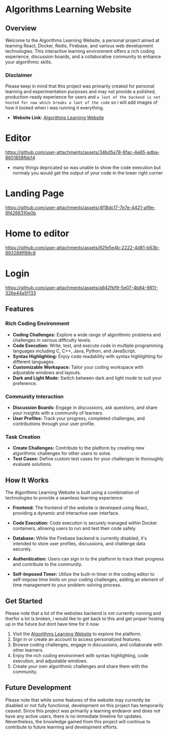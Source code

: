 # Algorithms Learning Website

## Overview
Welcome to the Algorithms Learning Website, a personal project aimed at learning React, Docker, Redis, Firebase, and various web development technologies. This interactive learning environment offers a rich coding experience, discussion boards, and a collaborative community to enhance your algorithmic skills. 
### Disclaimer
Please keep in mind that this project was primarily created for personal learning and experimentation purposes and may not provide a polished, production-ready experience for users and `a loot of the backend is not hosted for now which breaks a loot of the code` so i will add images of how it looked when i was running it everything.

- **Website Link:** [Algorithms Learning Website](https://frederik-it.netlify.app/)



# Editor
https://github.com/user-attachments/assets/34bd5a78-6fac-4e65-adba-8601858fbb14
* many things depricated so was unable to show the code execution but normaly you would get the output of your code in the lower right corner

# Landing Page
https://github.com/user-attachments/assets/4f18dc17-7e7e-4421-af9e-9f4288310e0b

# Home to editor
https://github.com/user-attachments/assets/62fe5e4b-2222-4d81-b63b-893288ff89c8

# Login
https://github.com/user-attachments/assets/a942fbf9-5e07-4b84-9811-326e44a5f133





## Features
### Rich Coding Environment
- **Coding Challenges:** Explore a wide range of algorithmic problems and challenges in various difficulty levels.
- **Code Execution:** Write, test, and execute code in multiple programming languages including C, C++, Java, Python, and JavaScript.
- **Syntax Highlighting:** Enjoy code readability with syntax highlighting for different languages.
- **Customizable Workspace:** Tailor your coding workspace with adjustable windows and layouts.
- **Dark and Light Mode:** Switch between dark and light mode to suit your preference.

### Community Interaction
- **Discussion Boards:** Engage in discussions, ask questions, and share your insights with a community of learners.
- **User Profiles:** Track your progress, completed challenges, and contributions through your user profile.

### Task Creation
- **Create Challenges:** Contribute to the platform by creating new algorithmic challenges for other users to solve.
- **Test Cases:** Define custom test cases for your challenges to thoroughly evaluate solutions.


## How It Works
The Algorithms Learning Website is built using a combination of technologies to provide a seamless learning experience:

- **Frontend:** The frontend of the website is developed using React, providing a dynamic and interactive user interface.

- **Code Execution:** Code execution is securely managed within Docker containers, allowing users to run and test their code safely.

- **Database:** While the Firebase backend is currently disabled, it's intended to store user profiles, discussions, and challenge data securely.

- **Authentication:** Users can sign in to the platform to track their progress and contribute to the community.

- **Self-Imposed Timer:** Utilize the built-in timer in the coding editor to self-impose time limits on your coding challenges, adding an element of time management to your problem-solving process.

## Get Started
Please note that a lot of the websites backend is not currently running and therfor a lot is broken, i would like to get back to this and get proper hosting up in the future but dont have time for it now.

1. Visit the [Algorithms Learning Website](https://frederik-it.netlify.app/) to explore the platform.
2. Sign in or create an account to access personalized features.
3. Browse coding challenges, engage in discussions, and collaborate with other learners.
4. Enjoy the rich coding environment with syntax highlighting, code execution, and adjustable windows.
5. Create your own algorithmic challenges and share them with the community.

## Future Development
Please note that while some features of the website may currently be disabled or not fully functional, development on this project has temporarily ceased. Since this project was primarily a learning endeavor and does not have any active users, there is no immediate timeline for updates. Nevertheless, the knowledge gained from this project will continue to contribute to future learning and development efforts.



